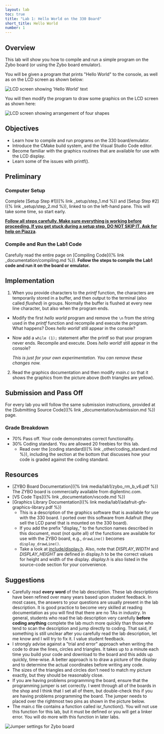 ```yaml
---
layout: lab
toc: true
title: "Lab 1: Hello World on the 330 Board"
short_title: Hello World
number: 1
---
```


## Overview
This lab will show you how to compile and run a simple program on the Zybo board (or using the Zybo board emulator).

You will be given a program that prints "Hello World" to the console, as well as on the LCD screen as shown below:

<img src="{% link media/lab1/helloworld.jpg %}" alt="LCD screen showing 'Hello World' text">


You will then modify the program to draw some graphics on the LCD screen as shown here:

<img src="{% link media/lab1/shapes.jpg %}" alt="LCD screen showing arrangement of four shapes">


## Objectives
  - Learn how to compile and run programs on the 330 board/emulator.
  - Introduce the CMake build system, and the Visual Studio Code editor.
  - Become familiar with the graphics routines that are available for use with the LCD display.
  - Learn some of the issues with printf().

## Preliminary


### Computer Setup

Complete [Setup Step #1]({% link _setup/step_1.md %}) and [Setup Step #2]({% link _setup/step_2.md %}), linked to on the left-hand pane.  This will take some time, so start early.

<ins>**Follow all steps carefully.  Make sure everything is working before proceeding.  If you get stuck during a setup step, DO NOT SKIP IT.  Ask for help on Piazza**</ins>.

### Compile and Run the Lab1 Code

Carefully read the entire page on [Compiling Code]({% link _documentation/compiling.md %}).  **Follow the steps to compile the Lab1 code and run it on the board or emulator.**

## Implementation
1. When you provide characters to the *printf* function,  the characters are temporarily stored in a buffer, and then output to the terminal (also called *flushed*) in groups.  Normally the buffer is flushed at every new line character, but also when the program ends.
  * Modify the first *hello world* program and remove the `\n` from the string used in the *printf* function and recompile and execute the program. What happens? Does *hello world!* still appear in the console?
  * Now add a `while (1);` statement after the printf so that your program never ends.  Recompile and execute.  Does *hello world!* still appear in the console?

    *This is just for your own experimentation.  You can remove these changes now.*

2. Read the graphics documentation and then modify *main.c* so that it shows the graphics from the picture above (both triangles are yellow).


##  Submission and Pass Off
For every lab you will follow the same submission instructions, provided at the [Submitting Source Code]({% link _documentation/submission.md %}) page.

### Grade Breakdown
  * 70% Pass off. Your code demonstrates correct functionality.
  * 30% Coding standard. You are allowed 20 freebies for this lab.
    * Read over the [coding standard]({% link _other/coding_standard.md %}), including the section at the bottom that discusses how your code is graded against the coding standard.

<!--  * Pass-off (ie, correct functionality): 100%
  * Coding standard: 0%
    * You will still receive a coding standard grade out of 30 points, so that you can get feedback on your adherence to the coding standard; however, it won't affect your grade.-->


## Resources

  - [ZYBO Board Documentation]({% link media/lab1/zybo_rm_b_v6.pdf %}) The ZYBO board is commercially available from digilentinc.com.
  - [VS Code Tips]({% link _documentation/vscode.md %})
  - [Graphics Library Documentation]({% link media/lab1/adafruit-gfx-graphics-library.pdf %})
    * This is a description of the graphics software that is available for use with the 330 board. I ported over this software from Adafruit (they sell the LCD panel that is mounted on the 330 board).
    * If you add the prefix "display_" to the function names described in this document, most (not quite all) of the functions are available for use with the ZYBO board, e.g., `drawLine()` becomes `display_drawLine()`.
    * Take a look at [include/display.h](https://github.com/byu-cpe/ecen330_student/blob/master/include/display.h). Also, note that *DISPLAY_WIDTH* and *DISPLAY_HEIGHT* are defined in display.h to be the correct values for height and width of the display. *display.h* is also listed in the source-code section for your convenience.


## Suggestions
  - Carefully read **every word** of the lab description. These lab descriptions have been refined over many years based upon student feedback. In most cases, the answers to your questions are usually present in the lab description. It is good practice to become very skilled at reading documentation as you will find that there are no TAs in industry. In general, students who read the lab description very carefully **before coding anything** complete the lab much more quickly than those who tend to scan the description and jump directly to coding. That said, if something is still unclear after you carefully read the lab description, let me know and I will try to fix it. I value student feedback.
  - I strongly advise against a "trial and error" approach when writing the code to draw the lines, circles and triangles. It takes up to a minute each time you build your code and download to the board and this adds up quickly, time-wise. A better approach is to draw a picture of the display and to determine the actual coordinates before writing any code.
  - The sizes of the triangles and circles don't need to match my picture exactly, but they should be reasonably close.
  - If you are having problems programming the board, ensure that the programming jumper is set correctly. I went through all of the boards in the shop and I think that I set all of them, but double-check this if you are having problems programming the board. The jumper needs to placed over the rightmost two pins as shown in the picture below.
  - The main.c file contains a function called isr_function(). You will not use this function for this lab, but it must be defined or you will get a linker error. You will do more with this function in later labs.

<img src="{% link media/lab1/jumper_setting.jpg %}" alt="Jumper settings for Zybo board">

